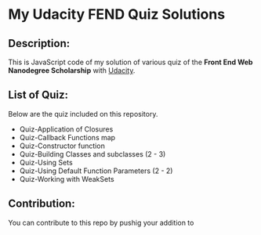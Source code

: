 # My Udacity FEND Quiz Solutions

## Description:
This is JavaScript code of my solution of various quiz of the **Front End Web Nanodegree Scholarship** with [Udacity](www.udacity.com).

## List of Quiz:
Below are the quiz included on this repository.

* Quiz-Application of Closures
* Quiz-Callback Functions map
* Quiz-Constructor function
* Quiz-Building Classes and subclasses (2 - 3)
* Quiz-Using Sets
* Quiz-Using Default Function Parameters (2 - 2)
* Quiz-Working with WeakSets

## Contribution:
You can contribute to this repo by pushig your addition to 
